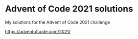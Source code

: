 # Advent of Code 2021 solutions

My solutions for the Advent of Code 2021 challenge

https://adventofcode.com/2021/
